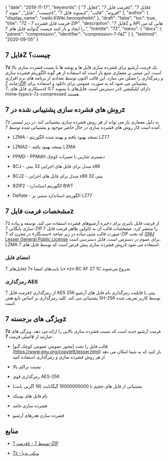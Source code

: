 {
  "date": "2019-11-17",
  "keywords": [
"فایل 7z",
"فرمت فایل 7z",
"فایل 7z چیست",
"فایل",
"نمونه 7z",
"پسوند فایل 7z",
"افزونه",
"قالب"
],
  "author": {
    "display_name": "xwiki:XWiki.farooqsheikh"
},
  "draft": "false",
  "toc": true,
  "title": "7Z - فرمت فایل فشرده 7-ZIP",
  "description": "فایل 7Z و API هایی که می توانند فایل های 7Z را ایجاد و باز کنند چیست.",
  "linktitle": "7Z",
  "menu": {
    "docs": {
      "parent": "compression",
      "identifier": "compression-7-faZ"
}
},
  "lastmod": "2020-09-05"
}

## فایل 7Z چیست؟

**7z** یک فرمت آرشیو برای فشرده سازی فایل ها و پوشه ها با نسبت فشرده سازی بالا است. این مبتنی بر معماری منبع باز است که استفاده از هر گونه الگوریتم فشرده سازی و رمزگذاری را ممکن می سازد. این قالب اکنون توسط تعدادی از برنامه های نرم افزاری مانند [7-ZIP](https://www.7-zip.org/) پشتیبانی می شود که به صورت عمومی برای دانلود و استفاده برای دستکاری فایل های .7z در دسترس است. فایل‌های با پسوند 0.7z دارای اپلیکیشن mime-type/x-7z-compressed هستند.

## روش های فشرده سازی پشتیبانی شده در 7z ##

7z به دلیل معماری باز می تواند از هر روش فشرده سازی پشتیبانی کند. در زیر لیستی از روش های فشرده سازی در حال حاضر موجود و پشتیبانی شده توسط 7z آمده است.

* LZMA - نسخه بهبود یافته و بهینه شده الگوریتم LZ77

* LZMA2 - نسخه بهبود یافته LZMA

* PPMD - PPMdH دیمیتری شارین با تغییرات کوچک

* BCJ - مبدل برای فایل های اجرایی 32 بیتی x86

* BCJ2 - مبدل برای فایل های اجرایی x86 32 بیتی

* BZIP2 - الگوریتم استاندارد BWT

* Deflate - الگوریتم استاندارد مبتنی بر LZ77


## مشخصات فرمت فایل 7z

7z از فرمت فایل باینری برای ذخیره آرشیوهای فشرده استفاده می کند. توسعه و پیاده سازی بایگانی 7-ZIP اولین ظاهر فرمت فایل 7z را منتشر کرد. مشخصات قالب آن به صورت قالب متنی ساده در زیر شاخه «سندنگار» در مخزن کد 7-ZIP که تحت [GNU Lesser General Public License](https://www.gnu.org/copyleft/lesser.html) برای عموم در دسترس است، قابل دسترسی است. LZMA روش فشرده سازی پیش فرض است که توسط فایل های 7z استفاده می شود.

### امضای فایل

فایل‌های 7z با بایت‌های امضا «7» «z» BC AF 27 1C شروع می‌شوند.

### رمزگذاری AES

فرمت فایل 7z از رمزگذاری AES 256 بیتی با قابلیت رمزگذاری نام فایل های آرشیو پشتیبانی می کند. کلید رمزگذاری بر اساس تابع هش SH-256 توسط کاربر تعریف شده است.

## ویژگی های برجسته 7z

**7z** فرمت آرشیو جدید است که نسبت فشرده سازی بالایی را ارائه می دهد. ویژگی های اصلی فرمت **7z** عبارتند از:

* قالب فایل را تحت [مجوز عمومی عمومی کوچک گنو] (https://www.gnu.org/copyleft/lesser.html) باز کنید که به شما امکان می دهد از هر روش فشرده سازی و رمزگذاری استفاده کنید

* نسبت تراکم بالا

* رمزگذاری قوی AES-256

* پشتیبانی از فایل های حجیم تا 16000000000 گیگابایت (16 اگزبی بایت)

* نام فایل های یونیکد

* فشرده سازی جامد

* فشرده سازی هدرهای آرشیو


## منابع

* [فرمت 7z - توسط 7-ZIP](https://www.7-zip.org/7z.html)

* [7z - ویکی پدیا](https://en.wikipedia.org/wiki/7z)


